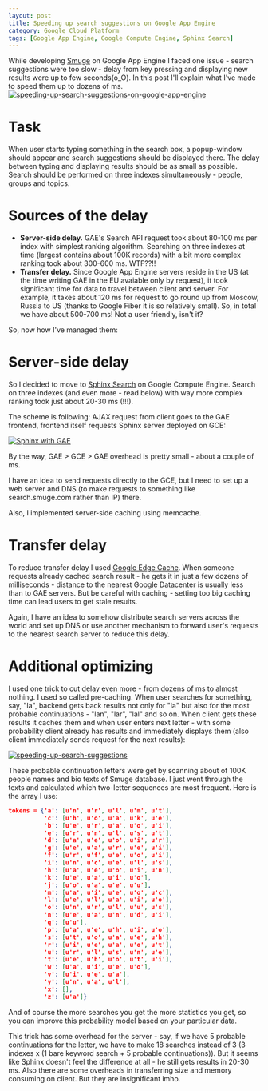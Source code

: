 ```yaml
---
layout: post
title: Speeding up search suggestions on Google App Engine
category: Google Cloud Platform
tags: [Google App Engine, Google Compute Engine, Sphinx Search]
---
```

While developing [Smuge](http://www.smuge.com) on Google App Engine I faced one issue - search suggestions were too slow - delay from key pressing and displaying new results were up to few seconds(o_O). In this post I'll explain what I've made to speed them up to dozens of ms. 
[![speeding-up-search-suggestions-on-google-app-engine](http://lh3.ggpht.com/39USHo9uGCxM-ZvGji_gBvL2cwKmVI8UuPfrAavUOrSxK7mV9EPfEVgw7xnSNJW4j-lOKF2_CXkgBG77-JMflRHk=s700)](http://denisigosite.appspot.com.storage.googleapis.com/speeding-up-search-suggestions-on-google-app-engine.jpg) 
<!--more-->
# Task

When user starts typing something in the search box, a popup-window should appear and search suggestions should be displayed there. The delay between typing and displaying results should be as small as possible. Search should be performed on three indexes simultaneously - people, groups and topics.

# Sources of the delay

*   **Server-side delay.** GAE's Search API request took about 80-100 ms per index with simplest ranking algorithm. Searching on three indexes at time (largest contains about 100K records) with a bit more complex ranking took about 300-600 ms. WTF??!!
*   **Transfer delay.** Since Google App Engine servers reside in the US (at the time writing GAE in the EU avaiable only by request), it took significant time for data to travel between client and server. For example, it takes about 120 ms for request to go round up from Moscow, Russia to US (thanks to Google Fiber it is so relatively small). So, in total we have about 500-700 ms! Not a user friendly, isn't it?

So, now how I've managed them:

# Server-side delay

So I decided to move to [Sphinx Search](http://denisigosite.appspot.com/2013/12/getting-sphinx-search-to-work-with-gae/) on Google Compute Engine. Search on three indexes (and even more - read below) with way more complex ranking took just about 20-30 ms (!!!). 

The scheme is following: AJAX request from client goes to the GAE frontend, frontend itself requests Sphinx server deployed on GCE: 

[![Sphinx with GAE](http://lh4.ggpht.com/aXs1r878s1ToI2l9HU3s_68_aKEnuVuFpbjJ_0rebH_5S44-Q2qPoTrIDbISlGtZXacmo8YWCe8m0u_jK-JQ49uU=s700)](http://denisigosite.appspot.com.storage.googleapis.com/Sphinx-with-GAE.png) 

By the way, GAE > GCE > GAE overhead is pretty small - about a couple of ms. 

I have an idea to send requests directly to the GCE, but I need to set up a web server and DNS (to make requests to something like search.smuge.com rather than IP) there.

Also, I implemented server-side caching using memcache.

# Transfer delay

To reduce transfer delay I used [Google Edge Cache](http://www.denisigo.com/2013/07/how-to-reduce-gae-app-costs/). When someone requests already cached search result - he gets it in just a few dozens of milliseconds - distance to the nearest Google Datacenter is usually less than to GAE servers. But be careful with caching - setting too big caching time can lead users to get stale results. 

Again, I have an idea to somehow distribute search servers across the world and set up DNS or use another mechanism to forward user's requests to the nearest search server to reduce this delay.

# Additional optimizing

I used one trick to cut delay even more - from dozens of ms to almost nothing. I used so called pre-caching. When user searches for something, say, "la", backend gets back results not only for "la" but also for the most probable continuations - "lan", "lar", "lal" and so on. When client gets these results it caches them and when user enters next letter - with some probability client already has results and immediately displays them (also client immediately sends request for the next results): 

[![speeding-up-search-suggestions](http://lh5.ggpht.com/uvVsRwEnz98Hauaf0lXJY9OSnFQPIZ6mMBYzXQcHqLrziLpeQodS-C4V3MB5cimaC7qm9KXLsvt2eOoMonLi-Bg=s700)](http://denisigosite.appspot.com.storage.googleapis.com/speeding-up-search-suggestions.png) 

These probable continuation letters were get by scanning about of 100K people names and bio texts of Smuge database. I just went through the texts and calculated which two-letter sequences are most frequent. Here is the array I use:

``` json
tokens = {'a': [u'n', u'r', u'l', u'm', u't'],
          'c': [u'h', u'o', u'a', u'k', u'e'],
          'b': [u'e', u'r', u'a', u'o', u'i'],
          'e': [u'r', u'n', u'l', u's', u't'],
          'd': [u'a', u'e', u'o', u'i', u'r'],
          'g': [u'e', u'a', u'r', u'o', u'i'],
          'f': [u'r', u'f', u'e', u'o', u'i'],
          'i': [u'n', u'c', u'e', u'l', u's'],
          'h': [u'a', u'e', u'o', u'i', u'n'],
          'k': [u'e', u'a', u'i', u'o'],
          'j': [u'o', u'a', u'e', u'u'],
          'm': [u'a', u'i', u'e', u'o', u'c'],
          'l': [u'e', u'l', u'a', u'i', u'o'],
          'o': [u'n', u'r', u'l', u'u', u's'],
          'n': [u'e', u'a', u'n', u'd', u'i'],
          'q': [u'u'],
          'p': [u'a', u'e', u'h', u'i', u'o'],
          's': [u't', u'o', u'a', u'e', u'h'],
          'r': [u'i', u'e', u'a', u'o', u't'],
          'u': [u'r', u'l', u's', u'n', u'e'],
          't': [u'e', u'h', u'o', u't', u'i'],
          'w': [u'a', u'i', u'e', u'o'],
          'v': [u'i', u'e', u'a'],
          'y': [u'n', u'a', u'l'],
          'x': [],
          'z': [u'a']}
```

And of course the more searches you get the more statistics you get, so you can improve this probability model based on your particular data. 

This trick has some overhead for the server - say, if we have 5 probable continuations for the letter, we have to make 18 searches instead of 3 (3 indexes x (1 bare keyword search + 5 probable continuations)). But it seems like Sphinx doesn't feel the difference at all - he still gets results in 20-30 ms. Also there are some overheads in transferring size and memory consuming on client. But they are insignificant imho.
